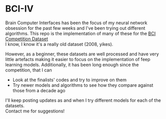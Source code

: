 # BCI-IV

Brain Computer Interfaces has been the focus of my neural network obsession for the past few weeks and I've been trying out different algorithms. This repo is the implementation of many of these for the [BCI Competition Dataset](http://www.bbci.de/competition/iv/)  <br>
I know, I know it's a really old dataset (2008, yikes). <br>

However, as a beginner, these datasets are well processed and have very little artefacts making it easier to focus on the implementation of feep learning models. Additionally, it has been long enough since the competition, that I can 
- Look at the finalists' codes and try to improve on them
- Try newer models and algorithms to see how they compare against those from a decade ago


I'll keep posting updates as and when I try different models for each of the datasets.<br>
Contact me for suggestions!
